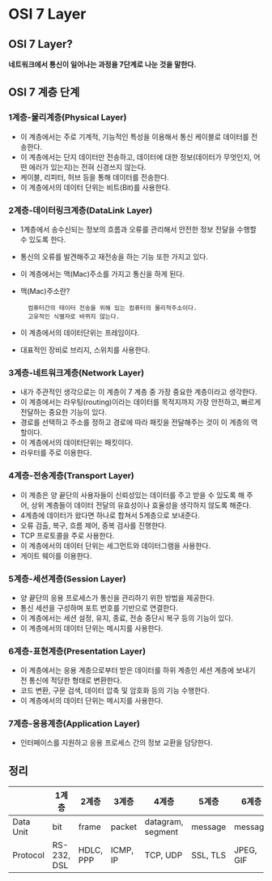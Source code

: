 # OSI 7 Layer

## **OSI 7 Layer?**

**네트워크에서 통신이 일어나는 과정을 7단계로 나눈 것을 말한다.**

  

## **OSI 7 계층 단계**

### **1계층-물리계층(Physical Layer)**

- 이 계층에서는 주로 기계적, 기능적인 특성을 이용해서 통신 케이블로 데이터를 전송한다.
- 이 계층에서는 단지 데이터만 전송하고, 데이터에 대한 정보(데이터가 무엇인지, 어떤 에러가 있는지)는 전혀 신경쓰지 않는다.
- 케이블, 리피터, 허브 등을 통해 데이터를 전송한다.
- 이 계층에서의 데이터 단위는 비트(Bit)를 사용한다.

### **2계층-데이터링크계층(DataLink Layer)**

- 1계층에서 송수신되는 정보의 흐름과 오류를 관리해서 안전한 정보 전달을 수행할 수 있도록 한다.
- 통신의 오류를 발견해주고 재전송을 하는 기능 또한 가지고 있다.
- 이 계층에서는 맥(Mac)주소를 가지고 통신을 하게 된다.
- 맥(Mac)주소란?

        컴퓨터간의 테이터 전송을 위해 있는 컴퓨터의 물리적주소이다.
        고유적인 식별자로 바뀌지 않는다.

- 이 계층에서의 데이터단위는 프레임이다.
- 대표적인 장비로 브리지, 스위치를 사용한다.

### **3계층-네트워크계층(Network Layer)**

- 내가 주관적인 생각으로는 이 계층이 7 계층 중 가장 중요한 계층이라고 생각한다.
- 이 계층에서는 라우팅(routing)이라는 데이터를 목적지까지 가장 안전하고, 빠르게 전달하는 중요한 기능이 있다.
- 경로를 선택하고 주소를 정하고 경로에 따라 패킷을 전달해주는 것이 이 계층의 역할이다.
- 이 계층에서의 데이터단위는 패킷이다.
- 라우터를 주로 이용한다.

### **4계층-전송계층(Transport Layer)**

- 이 계층은 양 끝단의 사용자들이 신뢰성있는 데이터를 주고 받을 수 있도록 해 주어, 상위 계층들이 데이터 전달의 유효성이나 효율성을 생각하지 않도록 해준다.
- 4계층에 데이터가 왔다면 하나로 합쳐서 5계층으로 보내준다.
- 오류 검출, 복구, 흐름 제어, 중복 검사를 진행한다.
- TCP 프로토콜을 주로 사용한다.
- 이 계층에서의 데이터 단위는 세그먼트와 데이터그램을 사용한다.
- 게이트 웨이를 이용한다.

### **5계층-세션계층(Session Layer)**

- 양 끝단의 응용 프로세스가 통신을 관리하기 위한 방법을 제공한다.
- 통신 세션을 구성하며 포트 번호를 기반으로 연결한다.
- 이 계층에서는 세션 설정, 유지, 종료, 전송 중단시 복구 등의 기능이 있다.
- 이 계층에서의 데이터 단위는 메시지를 사용한다.

### **6계층-표현계층(Presentation Layer)**

- 이 계층에서는 응용 계층으로부터 받은 데이터를 하위 계층인 세션 계층에 보내기 전 통신에 적당한 형태로 변환한다.
- 코드 변환, 구문 검색, 데이터 압축 및 암호화 등의 기능 수행한다.
- 이 계층에서의 데이터 단위는 메시지를 사용한다.
    
    

### **7계층-응용계층(Application Layer)**

- 인터페이스를 지원하고 응용 프로세스 간의 정보 교환을 담당한다.

## **정리**

|  | 1계층 | 2계층 | 3계층 | 4계층 | 5계층 | 6계층 | 7계층 |
| --- | --- | --- | --- | --- | --- | --- | --- |
| Data Unit | bit | frame | packet | datagram, segment | message | message | message |
| Protocol | RS-232, DSL | HDLC, PPP | ICMP, IP | TCP, UDP | SSL, TLS | JPEG, GIF | SSH, HTTP |
